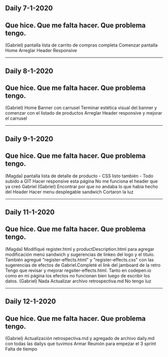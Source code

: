 Daily 7-1-2020 
------------------------------
Que hice.
Que me falta hacer.
Que problema tengo.
------------------------------
(Gabriel)
pantalla lista de carrito de compras completa
Comenzar pantalla Home
Arreglar Header Responsive
**************************************************************************
Daily 8-1-2020
------------------------------
Que hice.
Que me falta hacer.
Que problema tengo.
------------------------------
(Gabriel)
Home Banner con carrusel
Terminar estética visual del banner y comenzar con el listado de productos
Arreglar Header responsive y mejorar el carrusel
***************************************************************************
Daily 9-1-2020
------------------------------
Que hice.
Que me falta hacer.
Que problema tengo.
------------------------------
(Magda)
pantalla lista de detalle de producto - CSS listo también - Todo subido a GIT
Hacer responsive esta página
No me funciona el header que ya creó Gabriel
(Gabriel)
Encontrar por que no andaba lo que habia hecho del Header
Hacer menu desplegable sandwich
Cortaron la luz
***************************************************************************
Daily 11-1-2020
------------------------------
Que hice.
Que me falta hacer.
Que problema tengo.
------------------------------
(Magda)
Modifiqué register.html y productDescription.html para agregar modificación menú sandwich y sugerencias de linkeo del logo y el título. También agregué "register-effects.html" y "register-effects.css" con las sugerencias de efectos de Gabriel.Completé el link del jamboard de la retro
Tengo que revisar y mejorar regsiter-effects.html. 
Tanto en codepen.io como en mi página los efectos no funcionan bien luego de escribir los datos.
(Gabriel)
Nada
Actualizar archivo retrospectiva.md
No tengo luz
****************************************************************************
Daily 12-1-2020
------------------------------
Que hice.
Que me falta hacer.
Que problema tengo.
------------------------------
(Gabriel)
Actualización retrospectiva.md y agregado de archivo daily.md con todas las dailys que tuvimos
Armar Reunión para empezar el 3 sprint
Falta de tiempo